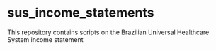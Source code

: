 # sus_income_statements
This repository contains scripts on the Brazilian Universal Healthcare System income statement
